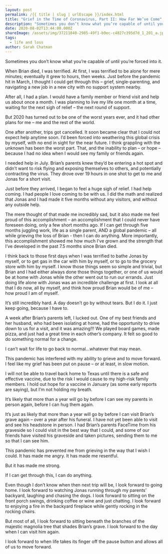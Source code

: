 ```yaml
---
layout: post
permalink: /{{ title | slug | urlEscape }}/index.html
title: "Grief in the Time of Coronavirus, Part II: How Far We’ve Come"
description: "Sometimes you don’t know what you’re capable of until you’re forced into it. "
date: 2020-08-02T13:44:00.000Z
shareImage: /assets/img/37211840-2985-49f1-b9ec-c4827c395d7d_1_201_a.jpeg
tags:
  - life and loss
author: Sarah Chatman
---
```

Sometimes you don’t know what you’re capable of until you’re forced into it.

When Brian died, I was terrified. At first, I was terrified to be alone for mere minutes; eventually it grew to hours, then weeks. Just before the pandemic hit in March, I thought I could get through this – grief, single-parenting, and navigating a new job in a new city with no support system nearby.

After all, I had a plan. I would have a family member or friend visit and help us about once a month. I was planning to live my life one month at a time, waiting for the next sigh of relief – the next round of support.

But 2020 has turned out to be one of the worst years ever, and it had other plans for me – me and the rest of the world.

One after another, trips got cancelled. It soon became clear that I could not expect help anytime soon. I’d been forced into weathering this global crisis by myself, with no end in sight for the near future. I think grappling with the unknown has been the worst part. That, and the inability to plan – or hope – because I had no idea when I would see my family or friends again.

I needed help in July. Brian’s parents knew they’d be entering a hot spot and didn’t want to risk flying and exposing themselves to others, and potentially contracting the virus. They drove over 19 hours in one shot to get to me and Jonas for a short visit.

Just before they arrived, I began to feel a huge sigh of relief. I had help coming. I had people I love coming to be with us. I did the math and realized that Jonas and I had made it five months without any visitors, and without any outside help.

The mere thought of that made me incredibly sad, but it also made me feel proud of this accomplishment – an accomplishment that I could never have foreseen doing, only a few short months ago. If I can get through five months juggling work, life as a single parent, AND a global pandemic – all while grieving the loss of Brian - then I can do anything. More importantly, this accomplishment showed me how much I’ve grown and the strength that I’ve developed in the past 7.5 months since Brian died.

I think back to those first days when I was terrified to bathe Jonas by myself, or to get gas in the car with him by myself, or to go to the grocery store with him by myself. I know those things seem so simple and trivial, but Brian and I had either always done those things together, or one of us would be at home with Jonas while the other went out to run our errands. Just doing life alone with Jonas was an incredible challenge at first. I look at all that I do now, all by myself, and think how proud Brian would be of me – how proud I am of myself.

It’s still incredibly hard. A day doesn’t go by without tears. But I do it. I just keep going, because I have to.

A week after Brian’s parents left, I lucked out. One of my best friends and her husband, who had been isolating at home, had the opportunity to drive down to us for a visit, and it was amazing!!! We played board games, made pizza, and just had a great time in each other’s company. It felt so good to do something normal for a change.

I can’t wait for life to go back to normal…whatever that may mean.

This pandemic has interfered with my ability to grieve and to move forward. I feel like my grief has been put on pause – or at least, in slow motion.

I will not be able to travel back home to Texas until there is a safe and effective vaccine, due to the risk I would cause to my high-risk family members. I hold out hope for a vaccine in January (as some early reports are saying), but I’m not holding my breath.

It’s likely that more than a year will go by before I can see my parents in person again, before I can hug them again.

It’s just as likely that more than a year will go by before I can visit Brian’s grave again – over a year after his funeral. I have not yet been able to visit and see his headstone in person. I had Brian’s parents FaceTime from his graveside so I could visit in the best way that I could, and some of our friends have visited his graveside and taken pictures, sending them to me so that I can see him.

This pandemic has prevented me from grieving in the way that I wish I could. It has made me angry. It has made me resentful.

But it has made me strong.

If I can get through this, I can do anything.

Even though I don’t know when then next trip will be, I look forward to going home. I look forward to watching Jonas running through my parents’ backyard, laughing and chasing the dogs. I look forward to sitting on the front porch swings, drinking coffee or wine and just chatting. I look forward to enjoying a fire in the backyard fireplace while gently rocking in the rocking chairs.

But most of all, I look forward to sitting beneath the branches of the majestic magnolia tree that shades Brian’s grave. I look forward to the day when I can visit him again.

I look forward to when life takes its finger off the pause button and allows all of us to move forward.